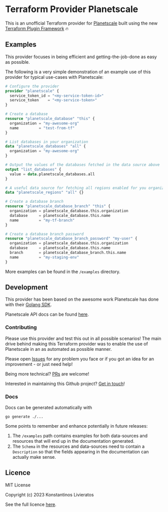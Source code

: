 # Terraform Provider Planetscale

This is an unofficial Terraform provider for [Planetscale](https://planetscale.com/) built using the new
[Terraform Plugin Framework](https://developer.hashicorp.com/terraform/plugin/framework) 🔥

## Examples

This provider focuses in being efficient and getting-the-job-done as easy as possible.

The following is a very simple demonstration of an example use of this provider for typical use-cases with Planetscale:

```terraform
# Configure the provider
provider "planetscale" {
  service_token_id = "<my-service-token-id>"
  service_token    = "<my-service-token>"
}

# Create a database
resource "planetscale_database" "this" {
  organization = "my-awesome-org"
  name         = "test-from-tf"
}

# List databases in your organization
data "planetscale_databases" "all" {
  organization = "my-awesome-org"
}

# Output the values of the databases fetched in the data source above
output "list_databases" {
  value = data.planetscale_databases.all
}

# A useful data source for fetching all regions enabled for you organization
data "planetscale_regions" "all" {}

# Create a database branch
resource "planetscale_database_branch" "this" {
  organization = planetscale_database.this.organization
  database     = planetscale_database.this.name
  name         = "my-tf-branch"
}

# Create a database branch password
resource "planetscale_database_branch_password" "my-user" {
  organization = planetscale_database.this.organization
  database     = planetscale_database.this.name
  branch       = planetscale_database_branch.this.name
  name         = "my-staging-env"
}

```

More examples can be found in the `/examples` directory.

## Development

This provider has been based on the awesome work Planetscale has done with their [Golang SDK](https://github.com/planetscale/planetscale-go).

Planetscale API docs can be found [here](https://api-docs.planetscale.com/).

### Contributing

Please use this provider and test this out in all possible scenarios! The main drive behind making this Terraform 
provider was to enable the use of Planetscale in an as automated as possible manner. 

Please open [Issues](https://github.com/koslib/terraform-provider-planetscale/issues) for any problem you face or if you
got an idea for an improvement - or just need help!

Being more technical? [PRs](https://github.com/koslib/terraform-provider-planetscale/pulls) are welcome!

Interested in maintaining this Github project? [Get in touch](https://twitter.com/koslib)!

### Docs

Docs can be generated automatically with 

```
go generate ./...
``` 

Some points to remember and enhance potentially in future releases:

1. The `/examples` path contains examples for both data-sources and resources that will end up in the documentation generated.
2. The `Schema` in the resources and data-sources need to contain a `Description` so that the fields appearing in the documentation can actually make sense.

## Licence

MIT License

Copyright (c) 2023 Konstantinos Livieratos

See the full licence [here](https://github.com/koslib/terraform-provider-planetscale/blob/main/LICENSE.md).
